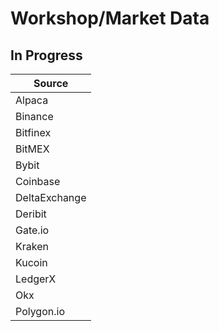 # Workshop/Market Data

## In Progress

| Source            |
| ----------------- |
| Alpaca            |
| Binance           |
| Bitfinex          |
| BitMEX            |
| Bybit             |
| Coinbase          |
| DeltaExchange     |
| Deribit           |
| Gate.io           |
| Kraken            |
| Kucoin            |
| LedgerX           |
| Okx               |
| Polygon.io        |
